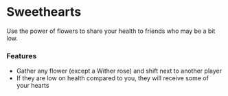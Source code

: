 # Sweethearts<!--$headerTitle--><!--$pmc:delete-->

Use the power of flowers to share your health to friends who may be a bit low. <!--$pmc:headerSize-->

### Features
- Gather any flower (except a Wither rose) and shift next to another player
- If they are low on health compared to you, they will receive some of your hearts
